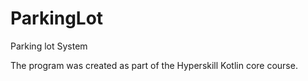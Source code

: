 # ParkingLot
Parking lot System

The program was created as part of the Hyperskill Kotlin core course.
